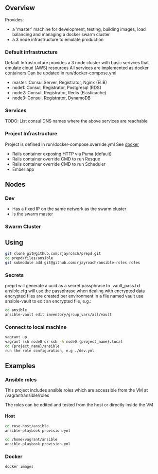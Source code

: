 ## Overview

Provides:
- a 'master' machine for development, testing, building images, load balancing and managing a docker swarm cluster
- a 3 node infrastructure to emulate production

### Default infrastructure

Default Infrastructure provides a 3 node cluster with basic serivces that emulate cloud (AWS) resources
All services are implemented as docker containers
Can be updated in run/docker-compose.yml

- master: Consul Server, Registrator, Nginx (ELB)
- node1: Consul, Registrator, Postgresql (RDS)
- node2: Consul, Registrator, Redis (Elasticache)
- node3: Consul, Registrator, DynamoDB

### Services

TODO: List consul DNS names where the above services are reachable

### Project Infrastructure

Project is defined in run/docker-compose.override.yml See [docker](https://docs.docker.com/compose/extends/)
- Rails container exposing HTTP via Puma (default)
- Rails container override CMD to run Resque
- Rails container override CMD to run Scheduler
- Ember app



## Nodes

### Dev
- Has a fixed IP on the same network as the swarm cluster
- Is the swarm master

### Swarm Cluster


## Using

```bash
git clone git@github.com:rjayroach/prepd.git
cd prepd/files/ansible
git submodule add git@github.com:rjayroach/ansible-roles roles
```

### Secrets
prepd will generate a uuid as a secret passphrase to .vault_pass.txt
ansible.cfg will use the passphrase when dealing with encrypted data
encrypted files are created per environment in a file named vault
use ansible-vault to edit an encrypted file, e.g.:

```bash
cd ansible
ansible-vault edit inventory/group_vars/all/vault
```

### Connect to local machine

```bash
vagrant up
vagrant ssh node0 or ssh -A node0.{project_name}.local
cd {project_name}/ansible
run the role configuration, e.g ./dev.yml
```


## Examples

### Ansible roles

This project includes ansible roles which are accessible from the VM at /vagrant/ansible/roles

The roles can be edited and tested from the host or directly inside the VM

#### Host

```bash
cd rose-host/ansible
ansible-playbook provision.yml
```

```bash
cd /home/vagrant/ansible
ansible-playbook provision.yml
```

### Docker

```bash
docker images
```
